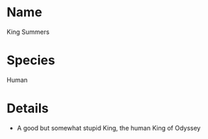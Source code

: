 # Name

King Summers

# Species

Human

# Details

* A good but somewhat stupid King, the human King of Odyssey